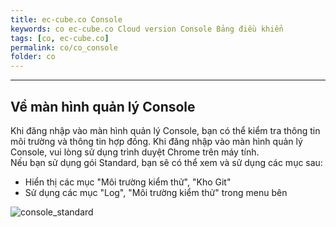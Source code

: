 ```yaml
---
title: ec-cube.co Console
keywords: co ec-cube.co Cloud version Console Bảng điều khiển
tags: [co, ec-cube.co]
permalink: co/co_console
folder: co
---
```


---

## Về màn hình quản lý Console

Khi đăng nhập vào màn hình quản lý Console, bạn có thể kiểm tra thông tin môi trường và thông tin hợp đồng.
Khi đăng nhập vào màn hình quản lý Console, vui lòng sử dụng trình duyệt Chrome trên máy tính.
<br>
Nếu bạn sử dụng gói Standard, bạn sẽ có thể xem và sử dụng các mục sau:

- Hiển thị các mục "Môi trường kiểm thử", "Kho Git"
- Sử dụng các mục "Log", "Môi trường kiểm thử" trong menu bên

![console_standard](/doc4-ec-cube-vn/images/co/console_standard.png)
